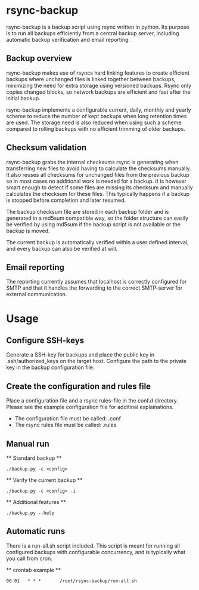 # rsync-backup
rsync-backup is a backup script using rsync written in python.
Its purpose is to run all backups efficiently from a central backup server,
including automatic backup verification and email reporting.

## Backup overview
rsync-backup makes use of rsyncs hard linking features to create efficient
backups where unchanged files is linked together between backups, minimizing
the need for extra storage using versioned backups. Rsync only copies changed
blocks, so network backups are efficient and fast after the initial
backup.

rsync-backup implements a configurable current, daily, monthly and yearly
scheme to reduce the number of kept backups when long retention times are
used. The storage need is also reduced when using such a scheme compared to
rolling backups with no efficient trimming of older backups.

## Checksum validation
rsync-backup grabs the internal checksums rsync is generating when transferring
new files to avoid having to calculate the checksums manually. It also 
reuses all checksums for unchanged files from the previous backup so in most 
cases no additional work is needed for a backup.
It is however smart enough to detect if some files are missing its checksum
and manually calculates the checksum for these files.
This typically happens if a backup is stopped before completion and later
resumed.

The backup checksum file are stored in each backup folder and is generated in a
md5sum compatible way, so the folder structure can easily be verified by using
md5sum if the backup script is not available or the backup is moved.

The current backup is automatically verified within a user defined interval, 
and every backup can also be verified at will.

## Email reporting
The reporting currently assumes that localhost is correctly configured for
SMTP and that it handles the forwarding to the correct SMTP-server for external
communication.

# Usage
## Configure SSH-keys
Generate a SSH-key for backups and place the public key in 
.ssh/authorized_keys on the target host. Configure the path to the private key
in the backup configuration file.

## Create the configuration and rules file
Place a configuration file and a rsync rules-file in the conf.d directory.
Please see the example configuration file for additinal explainations.

* The configuration file must be called: <config>.conf
* The rsync rules file must be called: <config>.rules

## Manual run
** Standard backup **

    ./backup.py -c <config>
** Verify the current backup **

    ./backup.py -c <config> -i
** Additional features **

    ./backup.py --help 

## Automatic runs
There is a run-all.sh script included. This script is meant for running
all configured backups with configurable concurrency, and is typically what
you call from cron.

** crontab example **

    00 01   * * *       /root/rsync-backup/run-all.sh
